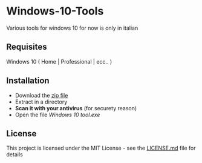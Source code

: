 # Windows-10-Tools
Various tools for windows 10 for now is only in italian

## Requisites

Windows 10 ( Home | Professional | ecc.. )

## Installation

- Download the [zip file](compiled)
- Extract in a directory
- **Scan it with your antivirus** (for securety reason)
- Open the file *Windows 10 tool.exe*


## License

This project is licensed under the MIT License - see the [LICENSE.md](LICENSE.md) file for details
